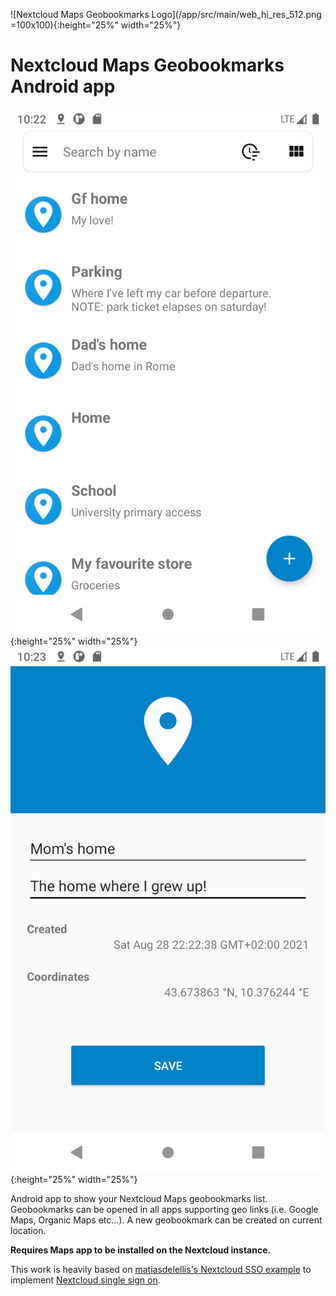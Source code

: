 ![Nextcloud Maps Geobookmarks Logo](/app/src/main/web_hi_res_512.png =100x100){:height="25%" width="25%"}

# Nextcloud Maps Geobookmarks Android app

![List Screenshot](/fastlane/metadata/android/en-US/images/phoneScreenshots/1.png){:height="25%" width="25%"} ![Detail Screenshot](/fastlane/metadata/android/en-US/images/phoneScreenshots/2.png){:height="25%" width="25%"}

Android app to show your Nextcloud Maps geobookmarks list. Geobookmarks can be opened in all apps supporting geo links (i.e. Google Maps, Organic Maps etc...).
A new geobookmark can be created on current location.

**Requires Maps app to be installed on the Nextcloud instance.**

This work is heavily based on [matiasdelellis's Nextcloud SSO example](https://github.com/matiasdelellis/app-tutorial-android) to implement [Nextcloud single sign on](https://github.com/nextcloud/Android-SingleSignOn).


